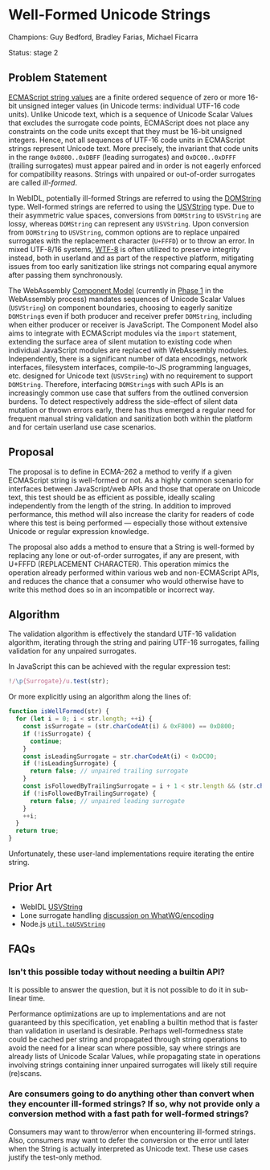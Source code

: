 # Well-Formed Unicode Strings

Champions: Guy Bedford, Bradley Farias, Michael Ficarra

Status: stage 2

## Problem Statement

[ECMAScript string values](https://tc39.es/ecma262/multipage/overview.html#sec-terms-and-definitions-string-value) are a finite ordered sequence of zero or more 16-bit unsigned integer values (in Unicode terms: individual UTF-16 code units). Unlike Unicode text, which is a sequence of Unicode Scalar Values that excludes the surrogate code points, ECMAScript does not place any constraints on the code units except that they must be 16-bit unsigned integers. Hence, not all sequences of UTF-16 code units in ECMAScript strings represent Unicode text. More precisely, the invariant that code units in the range `0xD800..0xDBFF` (leading surrogates) and `0xDC00..0xDFFF` (trailing surrogates) must appear paired and in order is not eagerly enforced for compatibility reasons. Strings with unpaired or out-of-order surrogates are called *ill-formed*.

In WebIDL, potentially ill-formed Strings are referred to using the [DOMString](https://webidl.spec.whatwg.org/#idl-DOMString) type. Well-formed strings are referred to using the [USVString](https://webidl.spec.whatwg.org/#idl-USVString) type. Due to their asymmetric value spaces, conversions from `DOMString` to `USVString` are lossy, whereas `DOMString` can represent any `USVString`. Upon conversion from `DOMString` to `USVString`, common options are to replace unpaired surrogates with the replacement character (`U+FFFD`) or to throw an error. In mixed UTF-8/16 systems, [WTF-8](https://simonsapin.github.io/wtf-8/) is often utilized to preserve integrity instead, both in userland and as part of the respective platform, mitigating issues from too early sanitization like strings not comparing equal anymore after passing them synchronously.

The WebAssembly [Component Model](https://github.com/WebAssembly/component-model) (currently in [Phase 1](https://github.com/WebAssembly/proposals) in the WebAssembly process) mandates sequences of Unicode Scalar Values (`USVString`) on component boundaries, choosing to eagerly sanitize `DOMString`s even if both producer and receiver prefer `DOMString`, including when either producer or receiver is JavaScript. The Component Model also aims to integrate with ECMAScript modules via the `import` statement, extending the surface area of silent mutation to existing code when individual JavaScript modules are replaced with WebAssembly modules. Independently, there is a significant number of data encodings, network interfaces, filesystem interfaces, compile-to-JS programming languages, etc. designed for Unicode text (`USVString`) with no requirement to support `DOMString`. Therefore, interfacing `DOMString`s with such APIs is an increasingly common use case that suffers from the outlined conversion burdens. To detect respectively address the side-effect of silent data mutation or thrown errors early, there has thus emerged a regular need for frequent manual string validation and sanitization both within the platform and for certain userland use case scenarios.

## Proposal

The proposal is to define in ECMA-262 a method to verify if a given ECMAScript string is well-formed or not. As a highly common scenario for interfaces between JavaScript/web APIs and those that operate on Unicode text, this test should be as efficient as possible, ideally scaling independently from the length of the string. In addition to improved performance, this method will also increase the clarity for readers of code where this test is being performed &mdash; especially those without extensive Unicode or regular expression knowledge.

The proposal also adds a method to ensure that a String is well-formed by replacing any lone or out-of-order surrogates, if any are present, with U+FFFD (REPLACEMENT CHARACTER). This operation mimics the operation already performed within various web and non-ECMAScript APIs, and reduces the chance that a consumer who would otherwise have to write this method does so in an incompatible or incorrect way.

## Algorithm

The validation algorithm is effectively the standard UTF-16 validation algorithm, iterating through the string and pairing UTF-16 surrogates, failing validation for any unpaired surrogates.

In JavaScript this can be achieved with the regular expression test:

```js
!/\p{Surrogate}/u.test(str);
```

Or more explicitly using an algorithm along the lines of:

```js
function isWellFormed(str) {
  for (let i = 0; i < str.length; ++i) {
    const isSurrogate = (str.charCodeAt(i) & 0xF800) == 0xD800;
    if (!isSurrogate) {
      continue;
    }
    const isLeadingSurrogate = str.charCodeAt(i) < 0xDC00;
    if (!isLeadingSurrogate) {
      return false; // unpaired trailing surrogate
    }
    const isFollowedByTrailingSurrogate = i + 1 < str.length && (str.charCodeAt(i + 1) & 0xFC00) == 0xDC00;
    if (!isFollowedByTrailingSurrogate) {
      return false; // unpaired leading surrogate
    }
    ++i;
  }
  return true;
}
```

Unfortunately, these user-land implementations require iterating the entire string.

## Prior Art

* WebIDL [USVString](https://heycam.github.io/webidl/#idl-USVString)
* Lone surrogate handling [discussion on WhatWG/encoding](https://github.com/whatwg/encoding/issues/174)
* Node.js [`util.toUSVString`](https://nodejs.org/dist/latest-v16.x/docs/api/util.html#util_util_tousvstring_string)

## FAQs

### Isn't this possible today without needing a builtin API?

It is possible to answer the question, but it is not possible to do it in sub-linear time.

Performance optimizations are up to implementations and are not guaranteed by this specification, yet enabling a builtin method that is faster than validation in userland is desirable. Perhaps well-formedness state could be cached per string and propagated through string operations to avoid the need for a linear scan where possible, say where strings are already lists of Unicode Scalar Values, while propagating state in operations involving strings containing inner unpaired surrogates will likely still require (re)scans.

### Are consumers going to do anything other than convert when they encounter ill-formed strings? If so, why not provide only a conversion method with a fast path for well-formed strings?

Consumers may want to throw/error when encountering ill-formed strings. Also, consumers may want to defer the conversion or the error until later when the String is actually interpreted as Unicode text. These use cases justify the test-only method.
